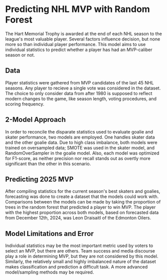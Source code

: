 # Predicting NHL MVP with Random Forest

The Hart Memorial Trophy is awarded at the end of each NHL season to the league's most valuable player. Several factors influence decision, but none more so than individual player performance. This model aims to use individual statistics to predict whether a player has had an MVP-caliber season or not.

## Data

Player statistics were gathered from MVP candidates of the last 45 NHL seasons. Any player to recieve a single vote was considered in the dataset. The choice to only consider data from after 1980 is supposed to reflect modern changes to the game, like season length, voting procedures, and scoring frequency.

## 2-Model Approach

In order to reconcile the disparate statistics used to evaluate goalie and skater performance, two models are employed. One handles skater data and the other goalie data. Due to high class imbalance, both models were trained on oversampled data; SMOTE was used in the skater model, and RandomOverSampler in the goalie model. Also, each model was optimized for F1-score, as neither precision nor recall stands out as overtly more significant than the other in this scenario.

## Predicting 2025 MVP

After compiling statistics for the current season's best skaters and goalies, forecasting was done to create a dataset that the models could work with. Comparisons between the models can be made by taking the proportion of trees in the random forest that predicted a player to win MVP. The player with the highest proportion across both models, based on forecasted data from December 12th, 2024, was Leon Draisaitl of the Edmonton Oilers.

## Model Limitations and Error

Individual statistics may be the most important metric used by voters to select an MVP, but there are others. Team success and media discourse play a role in determining MVP, but they are not considered by this model. Similarly, the relatively small and highly imbalanced nature of the dataset makes classification and prediction a difficult task. A more advanced model/sampling methods may be required.
